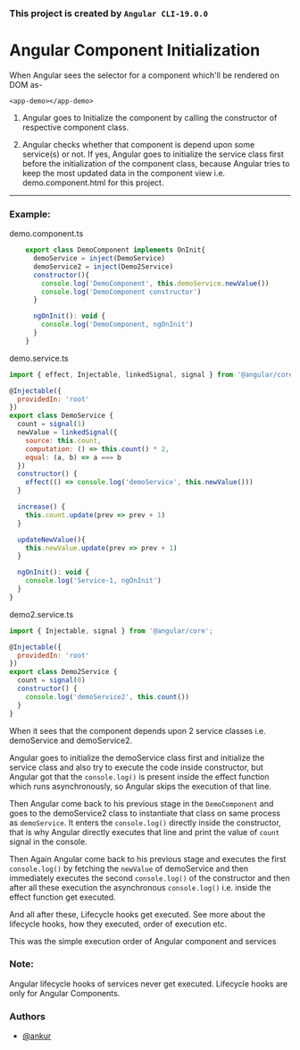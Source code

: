 
### This project is created by ```Angular CLI-19.0.0```
# Angular Component Initialization

When Angular sees the selector for a component which'll be rendered on DOM as-

```<app-demo></app-demo> ```

1. Angular goes to Initialize the component by calling the constructor of respective component class. 

2. Angular checks whether that component is depend upon some service(s) or not. If yes, Angular goes to initialize the service class first before the initialization of the component class, because Angular tries to keep the most updated data in the component view i.e. demo.component.html for this project.

------------------------------------------------------
### Example:
demo.component.ts

```javascript
    export class DemoComponent implements OnInit{
      demoService = inject(DemoService)
      demoService2 = inject(Demo2Service)
      constructor(){
        console.log('DemoComponent', this.demoService.newValue())
        console.log('DemoComponent constructor')
      }

      ngOnInit(): void {
        console.log('DemoComponent, ngOnInit')
      }
    }

```

demo.service.ts

```javascript
import { effect, Injectable, linkedSignal, signal } from '@angular/core';

@Injectable({
  providedIn: 'root'
})
export class DemoService {
  count = signal(1)
  newValue = linkedSignal({
    source: this.count,
    computation: () => this.count() * 2,
    equal: (a, b) => a === b
  })
  constructor() {
    effect(() => console.log('demoService', this.newValue()))
  }

  increase() {
    this.count.update(prev => prev + 1)
  }

  updateNewValue(){
    this.newValue.update(prev => prev + 1)
  }

  ngOnInit(): void {
    console.log('Service-1, ngOnInit')
  }
}
```

demo2.service.ts

```javascript
import { Injectable, signal } from '@angular/core';

@Injectable({
  providedIn: 'root'
})
export class Demo2Service {
  count = signal(0)
  constructor() { 
    console.log('demoService2', this.count())
  }
}

```

When it sees that the component depends upon 2 service classes i.e. demoService and demoService2.

Angular goes to initialize the demoService class first and initialize the service class and also try to execute the code inside constructor, but Angular got that the `console.log()` is present inside the effect function which runs asynchronously, so Angular skips the execution of that line.

Then Angular come back to his previous stage in the `DemoComponent` and goes to the demoService2 class to instantiate that class on same process as `demoService`. It enters the `console.log()` directly inside the constructor, that is why Angular directly executes that line and print the value of `count` signal in the console.

Then Again Angular come back to his previous stage and executes the first `console.log()` by fetching the `newValue` of demoService and then immediately executes the second `console.log()` of the constructor and then after all these execution the asynchronous `console.log()` i.e. inside the effect function get executed.

And all after these, Lifecycle hooks get executed. See more about the lifecycle hooks, how they executed, order of execution etc.

This was the simple execution order of Angular component and services

### Note:
Angular lifecycle hooks of services never get executed. Lifecycle hooks are only for Angular Components.

### Authors

- [@ankur](https://github.com/projecting123)

